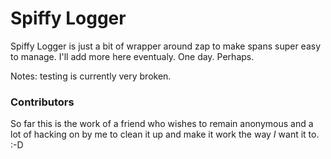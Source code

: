 # Spiffy Logger

Spiffy Logger is just a bit of wrapper around zap to make spans super easy to manage. I'll add more here eventualy. One day. Perhaps.

Notes: testing is currently very broken.

### Contributors
So far this is the work of a friend who wishes to remain anonymous and a lot of hacking on by me to clean it up and make it work the way *I* want it to. :-D